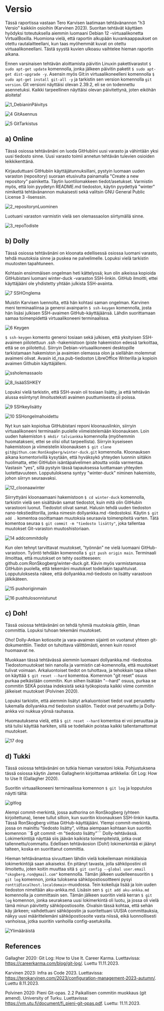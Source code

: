 # Versio
Tässä raportissa vastaan Tero Karvisen laatimaan tehtävänannon "h3 Versio" kaikkiin osioihin (Karvinen 2023). Suoritan tehtävät käyttäen hyödyksi toteutuksella aiemmin luomaani Debian 12 -virtuaalikonetta VirtualBoxilla. Huomiona vielä, että raportin alkupään kuvankaappaukset on otettu rautalaitteellani, kun taas myöhemmät kuvat on otettu virtuaalikoneellani. Tästä syystä kuvien ulkoasu vaihtelee hieman raportin aikana.

Ennen varsinaisen tehtävän aloittamista päivitin Linuxin pakettivarastot  ```$ sudo apt-get update``` komennolla, jonka jälkeen päivitin paketit ```$ sudo apt-get dist-upgrade -y```. Asensin myös Git:in virtuaalikoneelleni komennolla ```$ sudo apt-get install git-all -y``` ja tarkistin sen version komennolla  ```git version```. Git versioni näyttäisi olevan 2.39.2, eli se on todennettu asennetuksi. Kaikki tarpeellinen näyttäisi olevan päivitettynä, joten eiköhän aloiteta!

![1_DebianinPäivitys](https://github.com/RonSkogberg/palvelinten_hallinta/assets/148875466/9a501244-dc1b-4edb-b444-e84b4d28040a)

![4  GitAsennus](https://github.com/RonSkogberg/winter-duck/assets/148875466/5b4bc0f2-5a7b-44cd-a14c-c30d4a4eda14)

![5  GitTarkistus](https://github.com/RonSkogberg/winter-duck/assets/148875466/a2130879-dc11-496e-9512-12b625e5b732)

## a) Online
Tässä osiossa tehtävänäni on luoda GitHubiini uusi varasto ja vähintään yksi uusi tiedosto sinne. Uusi varasto toimii annetun tehtävän tulevien osioiden leikkikenttänä.

Kirjauduttuani GitHubiin käyttäjätunnuksillani, pystyin luomaan uuden varaston (repository) suoraan etusivulta painamalla "Create a new repository" painiketta. Täytin luontilomakkeen tiedot/asetukset. Varmistin myös, että loin pyydetyn README.md tiedoston, käytin pyydettyä "winter" nimikettä tehtävänannon mukaisesti sekä valitsin GNU General Public License 3 -lisenssin.

![2_repositorynLuominen](https://github.com/RonSkogberg/winter-duck/assets/148875466/4058c94d-5940-43f1-bf1b-6bc80413ab81)

Luotuani varaston varmistin vielä sen olemassaolon siirtymällä sinne.

![3_repoTodiste](https://github.com/RonSkogberg/winter-duck/assets/148875466/60d79fba-f6be-4eb5-8086-d3c60bc09c8c)

## b) Dolly
Tässä osiossa tehtävänäni on kloonata edellisessä osiossa luomani varasto, tehdä muutoksia sinne ja puskea ne palvelimelle. Lopuksi vielä tarkistin muutosten tapahtuneen.

Kohtasin ensimmäisen ongelman heti kättelyssä; kun olin aikeissa kopioida GitHubistani luomani winter-duck -varaston SSH-linkin. GitHub ilmoitti, ettei käyttäjääni ole yhdistetty yhtään julkista SSH-avainta. 

![7  SSHOnglema](https://github.com/RonSkogberg/winter-duck/assets/148875466/628f0914-953a-4c8c-9832-504d4b86bd43)

Muistin Karvisen luennolta, että hän kohtasi saman ongelman. Karvinen meni terminaaliinsa ja generoi avainparin ```$ ssh-keygen``` komennolla, josta hän lisäsi julkisen SSH-avaimen GitHub-käyttäjäänsä. Lähdin suorittamaan samaa toimenpidettä virtuaalikoneeni terminaalissa.

![6  Keygen](https://github.com/RonSkogberg/winter-duck/assets/148875466/56b68689-d8af-4af1-964d-c011f750bf02)

```$ ssh-keygen``` komento generoi tosiaan sekä julkisen, että yksityisen SSH-avaimen piilotettuun .ssh -hakemistoon (piste hakemiston edessä tarkoittaa, että se on piilotettu). Siirryin Debian-virtuaalikoneeni desktopille tarkistamaan hakemiston ja avaimien olemassa olon ja siellähän molemmat avaimeni olivat. Avasin id_rsa.pub-tiedoston LibreOffice Writerilla ja kopioin avaimen Githubin käyttäjälleni.

![ssholemassaolo](https://github.com/RonSkogberg/winter-duck/assets/148875466/1772b04c-b165-4d3d-b57e-a5d517a00b45)

![8_lisääSSHKEY](https://github.com/RonSkogberg/palvelinten_hallinta/assets/148875466/418cc0a6-edd7-4e81-a048-7e413352575c)

Lopuksi vielä tarkistin, että SSH-avain oli tosiaan lisätty, ja että tehtävän alussa esiintynyt ilmoitusteksti avaimen puuttumisesta oli poissa.

![9 SSHkeylisätty](https://github.com/RonSkogberg/palvelinten_hallinta/assets/148875466/3687a965-0c87-465e-bae3-bdc57e5743cf)

![10 SSHongelmahoidettu](https://github.com/RonSkogberg/palvelinten_hallinta/assets/148875466/652b3ab3-8001-4f8a-a635-5b6aacf07193)

Nyt kun sain kopioitua GitHubistani reponi kloonauslinkin, siirryin virtuaalikoneeni terminaalin puolelle viimeistelemään kloonauksen. Loin uuden hakemiston ```$ mkdir talviankka``` komennolla (myöhemmin huomatakseni, ettei se olisi ollut tarpeellista). Siirryin kyseiseen hakemistoon ja viimeistelin kloonauksen ```$ git clone git@githun.com:RonSkogberg/winter-duck.git``` komennolla. Kloonauksen aikana komentorivillä kysytään, että hyväksykö yhteyden luonnin siitäkin huolimatta, ettei GitHubin isäntäpalvelimen aitoutta voida varmentaa. Vastasin "yes", sillä pystyin tässä tapauksessa luottamaan yhteyden luotettavuuteen. Lopputuloksena syntyy "winter-duck" niminen hakemisto, johon siirryn seuraavaksi.

![12_cloonaawinter](https://github.com/RonSkogberg/palvelinten_hallinta/assets/148875466/c3e117db-5284-40f6-b857-90a216b25694)

Siirryttyäni kloonaamaani hakemistoon ```$ cd winter-duck``` komennolla, tarkistin vielä sen sisältävän samat tiedostot, kuin mitä olin GitHubin varastooni luonut. Tiedostot olivat samat. Halusin tehdä uuden tiedoston nano-tekstieditorilla, jonka nimesin dollyankka.md -tiedostoksi. Käytin ```$ git add .``` komentoa osoittamaan muutoksia seuraavia toimenpiteitä varten. Tätä komentoa seuraa ```$ git commit -m "tiedosto lisätty"```, joka tallentaa muutokset Git-varaston muutoshistoriaan.

![14 addcommitdolly](https://github.com/RonSkogberg/palvelinten_hallinta/assets/148875466/45c43793-14b8-463e-a37e-4867b7ba3e31)

Kun olen tehnyt tarvittavat muutokset, "työnnän" ne vielä luomaani GitHub-varastoon. Työntö tehdään komennolla ```$ git push origin main```. Terminaali ilmoittaa, että muutokset on tehty osoitteeseen: github.com:RonSkogberg/winter-duck.git. Kävin myös varmistamassa GitHubin puolella, että tekemäni muutokset todellakin tapahtuivat. Lopputuloksesta näkee, että dollyankka.md-tiedosto on lisätty varastoon jälkikäteen.

![15 pushoriginmain](https://github.com/RonSkogberg/palvelinten_hallinta/assets/148875466/8739eeeb-c4db-4021-adeb-f967f4026cda)

![16 pushtulosonnistunut](https://github.com/RonSkogberg/palvelinten_hallinta/assets/148875466/11fbb618-719e-4797-9dd1-67d3e5e62045)

## c) Doh!
Tässä osiossa tehtävänäni on tehdä tyhmiä muutoksia gittiin, ilman committia. Lopuksi tuhoan tekemäni muutokset.

Oho! Dolly-Ankan kotiosoite ja vara-avaimen sijainti on vuotanut yhteen git-dokumenttiin. Tiedot on tuhottava välittömästi, ennen kuin rosvot huomaavat ne.

Muokkaan tässä tehtävässä aiemmin luomaani dollyankka.md -tiedostoa. Tiedostomuutokset tein nanolla ja varmistin cat-komennolla, että muutokset tulivat voimaan. Arkaluontoiset tiedot on tuhottava, ja tehokkain tapa siihen on käyttää ```$ git reset --hard``` komentoa. Komennon "git reset" osuus purkaa pelkästään commitin. Kun siihen lisätään "--hard" osuus, purkaa se commitin SEKÄ
poistaa indeksistä sekä työkopiosta kaikki viime commitin jälkeiset muutokset (Polvinen 2020).

Lopuksi tarkistin, että aiemmin lisätyt arkaluontoiset tiedot ovat peruutettu lukemalla dollyankka.md tiedoston sisällön. Tiedot ovat peruutettu ja Dolly-ankka voi nukkua yönsä rauhassa.

Huomautuksena vielä, että ```$ git reset --hard``` komentoa ei voi peruuttaa ja sitä tulisi käyttää harkiten, sillä se todellakin poistaa kaikki tallentamattomat muutokset.

![17 dog](https://github.com/RonSkogberg/palvelinten_hallinta/assets/148875466/3587a2da-79e1-4465-9080-7992e7eab2c1)

## d) Tukki
Tässä osiossa tehtävänäni on tutkia hieman varastoni lokia. Pohjustuksena tässä osiossa käytin James Gallagherin kirjoittamaa artikkelia: Git Log: How to Use It (Gallagher 2020).

Suoritin virtuaalikoneeni terminaalissa komennon ```$ git log``` ja lopputulos näytti tältä:

![gitlog](https://github.com/RonSkogberg/palvelinten_hallinta/assets/148875466/516808dd-5bec-4c8a-9a75-589b4c6f7151)

Alempi commit-merkintä, jossa authorina on RonSkogberg (yhteen kirjoitettuna), lienee tullut silloin, kun suoritin kloonauksen SSH-linkin kautta. Tässä RonSkogberg viittaa GitHub-käyttäjääni. Ylempi commit-merkintä, jossa on mainittu "tiedosto lisätty", viittaa aiempaan kohtaan kun suoritin komennon ``$ git commit -m "tiedosto lisätty"``` Dolly-tehtävässä. Lokimerkintöjä näyttää siis jäävän kaikista toimenpiteistä, jotka ovat tallennettu/commattu. Edellisen tehtäväosion (Doh!) lokimerkintää ei jäänyt talteen, koska en suorittanut committia.

Hieman tehtävänantoa sivuuttaen lähdin vielä kokeilemaan minkälaisia lokimerkintöjä saan aikaiseksi. En pitänyt tavasta, jolla sähköpostini oli ilmoitettu, joten koitin muuttaa sitä ```$ git config --global user.email "skogberg.ron@gmail.com"``` komennolla. Tämän jälkeen uudelleensuoritin ```$ git log``` komennon, jonka tuloksena sähköpostiosoitteeni pysyi ```rontti@localhost.localdomain```-muodossa. Tein kokeiluja lisää ja loin uuden tiedoston nimeltään aku-ankka.md. Lisäsin sen ```$ git add aku-ankka.md``` komennolla ja committasin sen. Tämän jälkeen suoritin vielä kerran ```$ git log``` komennon, jonka seuraksena uusi lokimerkintä oli luotu, ja jossa oli vielä tämä minun päivitetty sähköpostiosoite. Oivalsin tässä kohtaa, että sehän käy järkeen; vaihdettuani sähköpostin ja suoritettuani UUSIA committauksia, näkyy uusi määrittelemäni sähköpostiosoite vasta niissä, eikä luonnollisesti vanhoissa, jotka suoritin vanhoilla config-asetuksilla.

![Ylimääräistä](https://github.com/RonSkogberg/palvelinten_hallinta/assets/148875466/a7ca07d9-11f8-4b36-a231-cf2b05b651ae)

## References

Gallagher 2020: Git Log: How to Use It. Career Karma. Luettavissa: https://careerkarma.com/blog/git-log/. Luettu 11.11.2023.

Karvinen 2023: Infra as Code 2023. Luettavissa: https://terokarvinen.com/2023/configuration-management-2023-autumn/. Luettu 8.11.2023.

Polvinen 2020: Pieni Git-opas. 2.2 Paikallisen commitin muokkaus (git amend). University of Turku. Luettavissa: https://vm.utu.fi/document/fi_pieni-git-opas.pdf. Luettu: 11.11.2023.
